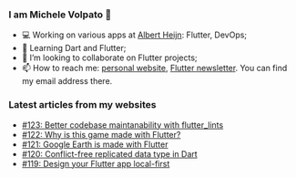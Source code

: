 ### I am Michele Volpato 👋

- 💻 Working on various apps at [Albert Heijn](https://github.com/RoyalAholdDelhaize): Flutter, DevOps;
- 🌱 Learning Dart and Flutter;
- 📱 I’m looking to collaborate on Flutter projects;
- 📫 How to reach me: [personal website](https://volpato.dev), [Flutter newsletter](https://flutternewsletter.volpato.dev). You can find my email address there.

### Latest articles from my websites

<!-- BLOG-POST-LIST:START -->
- [#123: Better codebase maintanability with flutter_lints](https://flutternewsletter.volpato.dev/news/123-better-codebase-maintanability-with-flutter_lints/)
- [#122: Why is this game made with Flutter?](https://flutternewsletter.volpato.dev/news/122-why-is-this-game-made-with-flutter/)
- [#121: Google Earth is made with Flutter](https://flutternewsletter.volpato.dev/news/121-google-earth-is-made-with-flutter/)
- [#120: Conflict-free replicated data type in Dart](https://flutternewsletter.volpato.dev/news/120-conflict-free-replicated-data-type-in-dart/)
- [#119: Design your Flutter app local-first](https://flutternewsletter.volpato.dev/news/119-design-your-flutter-app-local-first/)
<!-- BLOG-POST-LIST:END -->
